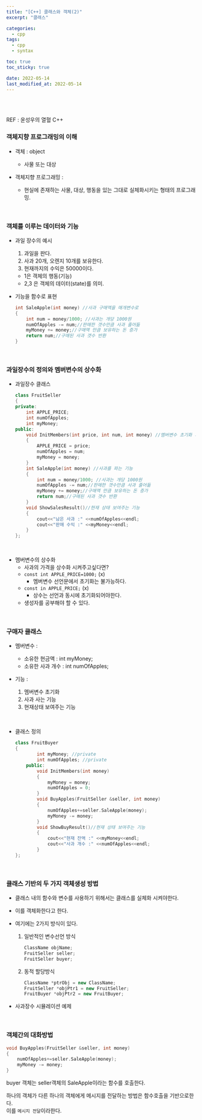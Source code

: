 ```yaml
---
title: "[C++] 클래스와 객체(2)"
excerpt: "클래스"

categories:
  - cpp
tags:
  - cpp
  - syntax

toc: true
toc_sticky: true

date: 2022-05-14
last_modified_at: 2022-05-14
---
```


<br>
<br>

REF : 윤성우의 열혈 C++

### 객체지향 프로그래밍의 이해

- 객체 : object
	- 사물 또는 대상

- 객체지향 프로그래밍 : 
	- 현실에 존재하는 사물, 대상, 행동을 있는 그대로 실체화시키는 형태의 프로그래밍.

<br>

### 객체를 이루는 데이터와 기능

- 과일 장수의 예시
	1. 과일을 판다.
	2. 사과 20개, 오렌지 10개를 보유한다.
	3. 현재까지의 수익은 50000이다.

	- 1은 객체의 행동(기능)
	- 2,3 은 객체의 데이터(state)를 의미.

- 기능을 함수로 표현
	```cpp
	int SaleApple(int money) //사과 구매액을 매개변수로
	{
		int num = money/1000; //사과는 개당 1000원
		numOfApples -= num;//판매한 갯수만큼 사과 줄어듦
		myMoney += money;//구매액 만큼 보유하는 돈 증가
		return num;//구매된 사과 갯수 반환
	}
	```

<br>

### 과일장수의 정의와 멤버변수의 상수화

- 과일장수 클래스
	```cpp
	class FruitSeller
	{
	private:
		int APPLE_PRICE;
		int numOfApples;
		int myMoney;
	public:
		void InitMembers(int price, int num, int money) //멤버변수 초기화 기능
		{
			APPLE_PRICE = price;
			numOfApples = num;
			myMoney = money;
		}
		int SaleApple(int money) //사과를 파는 기능
		{
			int num = money/1000; //사과는 개당 1000원
			numOfApples -= num;//판매한 갯수만큼 사과 줄어듦
			myMoney += money;//구매액 만큼 보유하는 돈 증가
			return num;//구매된 사과 갯수 반환
		}
		void ShowSalesResult()//현재 상태 보여주는 기능
		{
			cout<<"남은 사과 :" <<numOfApples<<endl;
			cout<<"판매 수익 :" <<myMoney<<endl;
		}
	};
	```
<br>

- 멤버변수의 상수화  
	- 사과의 가격을 상수화 시켜주고싶다면?
	- `const int APPLE_PRICE=1000;` (x)  
		- 멤버변수 선언문에서 초기화는 불가능하다.
	- `const in APPLE_PRICE;` (x)
		- 상수는 선언과 동시에 초기화되어야한다.
	- 생성자를 공부해야 할 수 있다.

<Br>

### 구매자 클래스

- 멤버변수 :
	- 소유한 현금액 : int myMoney;
	- 소유한 사과 개수 : int numOfApples;

- 기능 : 
	1. 멤버변수 초기화
	2. 사과 사는 기능
	3. 현재상태 보여주는 기능

<br>

- 클래스 정의
	```cpp
	class FruitBuyer
	{
			int myMoney; //private
			int numOfApples; //private
		public:
			void InitMembers(int money)
			{
				myMoney = money;
				numOfApples = 0;
			}
			void BuyApples(FruitSeller &seller, int money)
			{
				numOfApples+=seller.SaleApple(money);
				myMoney -= money;
			}
			void ShowBuyResult()//현재 상태 보여주는 기능
			{
				cout<<"현재 잔액 :" <<myMoney<<endl;
				cout<<"사과 개수 :" <<numOfApples<<endl;
			}
	};
	```

<br>

### 클래스 기반의 두 가지 객체생성 방법

- 클래스 내의 함수와 변수를 사용하기 위해서는 클래스를 실체화 시켜야한다.
- 이를 객체화한다고 한다.
- 여기에는 2가지 방식이 있다.
	1. 일반적인 변수선언 방식
		```cpp
		ClassName objName;
		FruitSeller seller;
		FruitSeller buyer;
		```
	2. 동적 할당방식
		```cpp
		ClassName *ptrObj = new ClassName;
		FruitSeller *objPtr1 = new FruitSeller;
		FruitBuyer *objPtr2 = new FruitBuyer;
		```

- 사과장수 시뮬레이션 예제

<br>

### 객체간의 대화방법

```cpp
void BuyApples(FruitSeller &seller, int money)
{
	numOfApples+=seller.SaleApple(money);
	myMoney -= money;
}
```

buyer 객체는 seller객체의 SaleApple이라는 함수를 호출한다.  

하나의 객체가 다른 하나의 객체에게 메시지를 전달하는 방법은 함수호출을 기반으로한다.  
이를 `메시지 전달`이라한다.  

